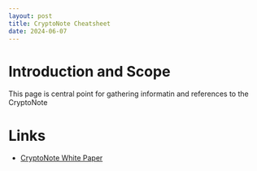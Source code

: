 ```yaml
---
layout: post
title: CryptoNote Cheatsheet
date: 2024-06-07
---
```


# Introduction and Scope

This page is central point for gathering informatin and references to the CryptoNote  

# Links

* [CryptoNote White Paper](/assets/pdf/crypto_note_2013_v2.0.pdf)
